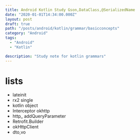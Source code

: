 ```yaml
---
title: Android Kotlin Study Gson,DataClass,@SerializedName
date: "2020-01-01T14:34:00.000Z"
layout: post
draft: true
path: "/posts/android/kotlin/grammar/basicconcepts"
category: "Android"
tags:
  - "Android"
  - "Kotlin"

description: "Study note for kotlin grammars"
---
```



# lists
- lateinit
- rx2 single
- kotlin object
- Interceptor okhttp
- http_ addQueryParameter
- Retrofit.Builder
- okHttpClient
- dto,vo


